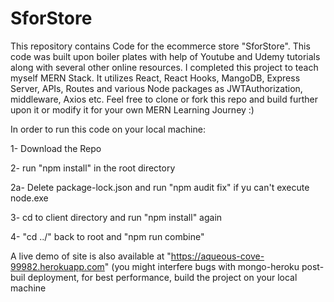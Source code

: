 # SforStore

This repository contains Code for the ecommerce store "SforStore". This code was built upon boiler plates with help of Youtube and Udemy tutorials along with several other online resources. I completed this project to teach myself MERN Stack. It utilizes React, React Hooks, MangoDB, Express Server, APIs, Routes and various Node packages as JWTAuthorization, middleware, Axios etc. Feel free to clone or fork this repo and build further upon it or modify it for your own MERN Learning Journey :)

In order to run this code on your local machine: 

1- Download the Repo 

2- run "npm install" in the root directory

2a- Delete package-lock.json and run "npm audit fix" if yu can't execute node.exe

3- cd to client directory and run "npm install" again

4- "cd ../" back to root and "npm run combine" 


A live demo of site is also available at "https://aqueous-cove-99982.herokuapp.com" (you might interfere bugs with mongo-heroku post-buil deployment, for best performance, build the project on your local machine
